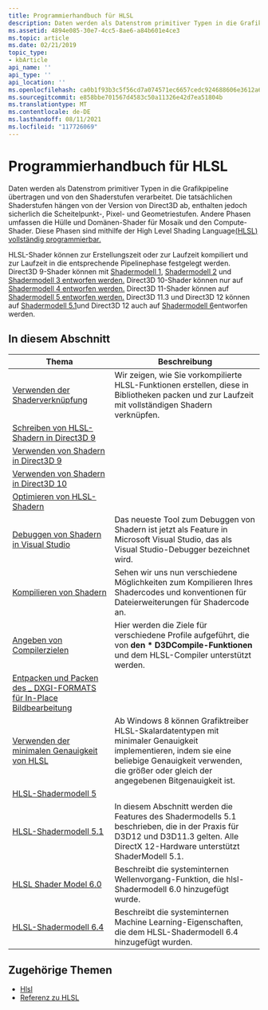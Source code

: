 ```yaml
---
title: Programmierhandbuch für HLSL
description: Daten werden als Datenstrom primitiver Typen in die Grafikpipeline übertragen und von den Shaderstufen verarbeitet.
ms.assetid: 4894e085-30e7-4cc5-8ae6-a84b601e4ce3
ms.topic: article
ms.date: 02/21/2019
topic_type:
- kbArticle
api_name: ''
api_type: ''
api_location: ''
ms.openlocfilehash: ca0b1f93b3c5f56cd7a074571ec6657cedc924688606e3612a66ef0f9e40d51e
ms.sourcegitcommit: e858bbe701567d4583c50a11326e42d7ea51804b
ms.translationtype: MT
ms.contentlocale: de-DE
ms.lasthandoff: 08/11/2021
ms.locfileid: "117726069"
---
```

# <a name="programming-guide-for-hlsl"></a>Programmierhandbuch für HLSL

Daten werden als Datenstrom primitiver Typen in die Grafikpipeline übertragen und von den Shaderstufen verarbeitet. Die tatsächlichen Shaderstufen hängen von der Version von Direct3D ab, enthalten jedoch sicherlich die Scheitelpunkt-, Pixel- und Geometriestufen. Andere Phasen umfassen die Hülle und Domänen-Shader für Mosaik und den Compute-Shader. Diese Phasen sind mithilfe der High Level Shading Language[(HLSL) vollständig programmierbar.](dx-graphics-hlsl-reference.md)

HLSL-Shader können zur Erstellungszeit oder zur Laufzeit kompiliert und zur Laufzeit in die entsprechende Pipelinephase festgelegt werden. Direct3D 9-Shader können mit [Shadermodell 1,](dx-graphics-hlsl-sm1.md) [Shadermodell 2](dx-graphics-hlsl-sm2.md) und [Shadermodell 3 entworfen werden.](dx-graphics-hlsl-sm3.md) Direct3D 10-Shader können nur auf [Shadermodell 4 entworfen werden.](dx-graphics-hlsl-sm4.md) Direct3D 11-Shader können auf [Shadermodell 5 entworfen werden.](d3d11-graphics-reference-sm5.md) Direct3D 11.3 und Direct3D 12 können auf [Shadermodell 5.1](shader-model-5-1.md)und Direct3D 12 auch auf [Shadermodell 6](shader-model-6-0.md)entworfen werden.

## <a name="in-this-section"></a>In diesem Abschnitt

| Thema | Beschreibung |
|-|-|
| [Verwenden der Shaderverknüpfung](using-shader-linking.md) | Wir zeigen, wie Sie vorkompilierte HLSL-Funktionen erstellen, diese in Bibliotheken packen und zur Laufzeit mit vollständigen Shadern verknüpfen. |
| [Schreiben von HLSL-Shadern in Direct3D 9](dx-graphics-hlsl-writing-shaders-9.md) | |
| [Verwenden von Shadern in Direct3D 9](dx-graphics-hlsl-using-shaders-9.md) | |
| [Verwenden von Shadern in Direct3D 10](dx-graphics-hlsl-using-shaders-10.md) | |
| [Optimieren von HLSL-Shadern](dx-graphics-hlsl-optimize.md) | |
| [Debuggen von Shadern in Visual Studio](dx-graphics-hlsl-debug-visual-studio.md) | Das neueste Tool zum Debuggen von Shadern ist jetzt als Feature in Microsoft Visual Studio, das als Visual Studio-Debugger bezeichnet wird.  |
| [Kompilieren von Shadern](dx-graphics-hlsl-part1.md) | Sehen wir uns nun verschiedene Möglichkeiten zum Kompilieren Ihres Shadercodes und konventionen für Dateierweiterungen für Shadercode an. |
| [Angeben von Compilerzielen](specifying-compiler-targets.md) | Hier werden die Ziele für verschiedene Profile aufgeführt, die von **den \* D3DCompile-Funktionen** und dem HLSL-Compiler unterstützt werden. |
| [Entpacken und Packen des \_ DXGI-FORMATS für In-Place Bildbearbeitung](dx-graphics-hlsl-unpacking-packing-dxgi-format.md) | |
| [Verwenden der minimalen Genauigkeit von HLSL](using-hlsl-minimum-precision.md) | Ab Windows 8 können Grafiktreiber HLSL-Skalardatentypen mit minimaler Genauigkeit implementieren, indem sie eine beliebige Genauigkeit verwenden, die größer oder gleich der angegebenen Bitgenauigkeit ist. [](dx-graphics-hlsl-scalar.md)  |
| [HLSL-Shadermodell 5](overviews-direct3d-11-hlsl.md) | |
| [HLSL-Shadermodell 5.1](hlsl-shader-model-5-1-features-for-direct3d-12.md) | In diesem Abschnitt werden die Features des Shadermodells 5.1 beschrieben, die in der Praxis für D3D12 und D3D11.3 gelten. Alle DirectX 12-Hardware unterstützt ShaderModell 5.1. |
| [HLSL Shader Model 6.0](hlsl-shader-model-6-0-features-for-direct3d-12.md) | Beschreibt die systeminternen Wellenvorgang-Funktion, die hlsl-Shadermodell 6.0 hinzugefügt wurde. |
| [HLSL-Shadermodell 6.4](hlsl-shader-model-6-4-features-for-direct3d-12.md) | Beschreibt die systeminternen Machine Learning-Eigenschaften, die dem HLSL-Shadermodell 6.4 hinzugefügt wurden. |

## <a name="related-topics"></a>Zugehörige Themen

* [Hlsl](dx-graphics-hlsl.md)
* [Referenz zu HLSL](dx-graphics-hlsl-reference.md)
